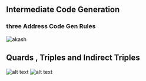 ## Intermediate Code Generation 

### three Address Code Gen Rules 
![akash](<Screenshot 2025-04-08 at 10.44.16 PM.png>)

## Quards , Triples and Indirect Triples 
![alt text](<Screenshot 2025-04-08 at 10.53.35 PM.png>) 
![alt text](<Screenshot 2025-04-08 at 10.53.52 PM.png>)